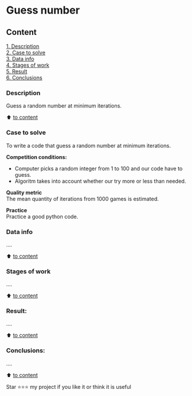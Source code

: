# Guess number

## Content  
[1. Description](https://github.com/MapleBloom/First-projects/blob/main/guess-number/README.md#Description)  
[2. Case to solve](https://github.com/MapleBloom/First-projects/blob/main/guess-number/README.md#Case-to-solve)  
[3. Data info](https://github.com/MapleBloom/First-projects/blob/main/guess-number/README.md#Data-info)  
[4. Stages of work](https://github.com/MapleBloom/First-projects/blob/main/guess-number/README.md#Stages-of-work)  
[5. Result](https://github.com/MapleBloom/First-projects/blob/main/guess-number/README.md#Result)    
[6. Conclusions](https://github.com/MapleBloom/First-projects/blob/main/guess-number/README.md#conclusions) 

### Description
Guess a random number at minimum iterations.

:arrow_up: [to content](https://github.com/MapleBloom/First-projects/blob/main/guess-number/README.md#Content)


### Case to solve    
To write a code that guess a random number at minimum iterations.

**Competition conditions:**  
- Computer picks a random integer from 1 to 100 and our code have to guess. 
- Algoritm takes into account whether our try more or less than needed.

**Quality metric**     
The mean quantity of iterations from 1000 games is estimated.

**Practice**     
Practice a good python code.


### Data info
....
  
:arrow_up: [to content](https://github.com/MapleBloom/First-projects/blob/main/guess-number/README.md#Content)


### Stages of work  
....

:arrow_up: [to content](https://github.com/MapleBloom/First-projects/blob/main/guess-number/README.md#Content)


### Result:  
....

:arrow_up: [to content](https://github.com/MapleBloom/First-projects/blob/main/guess-number/README.md#Content)


### Conclusions:  
....

:arrow_up: [to content](https://github.com/MapleBloom/First-projects/blob/main/guess-number/README.md#Content)


Star ⭐️⭐️⭐️ my project if you like it or think it is useful
